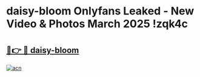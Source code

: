 # daisy-bloom Onlyfans Leaked - New Video & Photos March 2025 !zqk4c

# <h2><a href="https://jzttgx.iuczelnia.edu.pl?title=daisy-bloom&ref=zqk4c">🔗👉 🔴 daisy-bloom</a></h2>

[![acn](https://github.com/user-attachments/assets/0f9c940e-d8b0-45ae-aac7-cd30a18b3e1c)](https://jzttgx.iuczelnia.edu.pl?title=daisy-bloom&ref=zqk4c)

